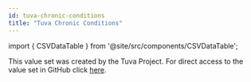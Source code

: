 ```yaml
---
id: tuva-chronic-conditions
title: "Tuva Chronic Conditions"
---
```


import { CSVDataTable } from '@site/src/components/CSVDataTable';

This value set was created by the Tuva Project. For direct access to the value 
set in GitHub click [here](https://github.com/tuva-health/the_tuva_project/blob/main/seeds/value_sets/chronic_conditions/chronic_conditions__tuva_chronic_conditions_hierarchy.csv).

<CSVDataTable csvUrl="https://raw.githubusercontent.com/tuva-health/the_tuva_project/main/seeds/value_sets/chronic_conditions/chronic_conditions__tuva_chronic_conditions_hierarchy.csv" />